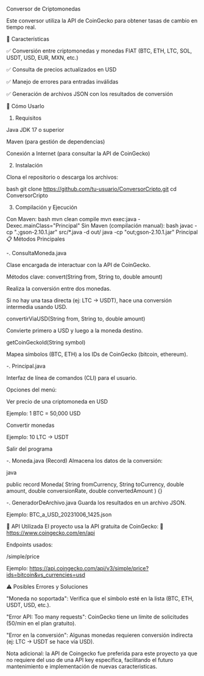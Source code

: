 Conversor de Criptomonedas

Este conversor utiliza la API de CoinGecko para obtener tasas de cambio en tiempo real.

📌 Características

✅ Conversión entre criptomonedas y monedas FIAT (BTC, ETH, LTC, SOL, USDT, USD, EUR, MXN, etc.)

✅ Consulta de precios actualizados en USD

✅ Manejo de errores para entradas inválidas

✅ Generación de archivos JSON con los resultados de conversión

🚀 Cómo Usarlo

1. Requisitos

Java JDK 17 o superior

Maven (para gestión de dependencias)

Conexión a Internet (para consultar la API de CoinGecko)

2. Instalación

Clona el repositorio o descarga los archivos:

bash
git clone https://github.com/tu-usuario/ConversorCripto.git
cd ConversorCripto

3. Compilación y Ejecución

Con Maven:
bash
mvn clean compile
mvn exec:java -Dexec.mainClass="Principal"
Sin Maven (compilación manual):
bash
javac -cp ".;gson-2.10.1.jar" src/*.java -d out/
java -cp "out;gson-2.10.1.jar" Principal
📋 Métodos Principales

-. ConsultaMoneda.java

Clase encargada de interactuar con la API de CoinGecko.

Métodos clave:
convert(String from, String to, double amount)

Realiza la conversión entre dos monedas.

Si no hay una tasa directa (ej: LTC → USDT), hace una conversión intermedia usando USD.

convertirViaUSD(String from, String to, double amount)

Convierte primero a USD y luego a la moneda destino.

getCoinGeckoId(String symbol)

Mapea símbolos (BTC, ETH) a los IDs de CoinGecko (bitcoin, ethereum).

-. Principal.java

Interfaz de línea de comandos (CLI) para el usuario.

Opciones del menú:

Ver precio de una criptomoneda en USD

Ejemplo: 1 BTC = 50,000 USD

Convertir monedas

Ejemplo: 10 LTC → USDT

Salir del programa

-. Moneda.java (Record)
Almacena los datos de la conversión:

java

public record Moneda(
    String fromCurrency,
    String toCurrency,
    double amount,
    double conversionRate,
    double convertedAmount
) {}

-. GeneradorDeArchivo.java
Guarda los resultados en un archivo JSON.

Ejemplo: BTC_a_USD_20231006_1425.json

🔌 API Utilizada
El proyecto usa la API gratuita de CoinGecko:
🔗 https://www.coingecko.com/en/api

Endpoints usados:

/simple/price

Ejemplo: https://api.coingecko.com/api/v3/simple/price?ids=bitcoin&vs_currencies=usd

⚠️ Posibles Errores y Soluciones

"Moneda no soportada": Verifica que el símbolo esté en la lista (BTC, ETH, USDT, USD, etc.).

"Error API: Too many requests": CoinGecko tiene un límite de solicitudes (50/min en el plan gratuito).

"Error en la conversión": Algunas monedas requieren conversión indirecta (ej: LTC → USDT se hace vía USD).

Nota adicional: la API de Coingecko fue preferida para este proyecto ya que no requiere del uso de una API key específica, facilitando el futuro mantenimiento e implementación de nuevas caracteristicas.
